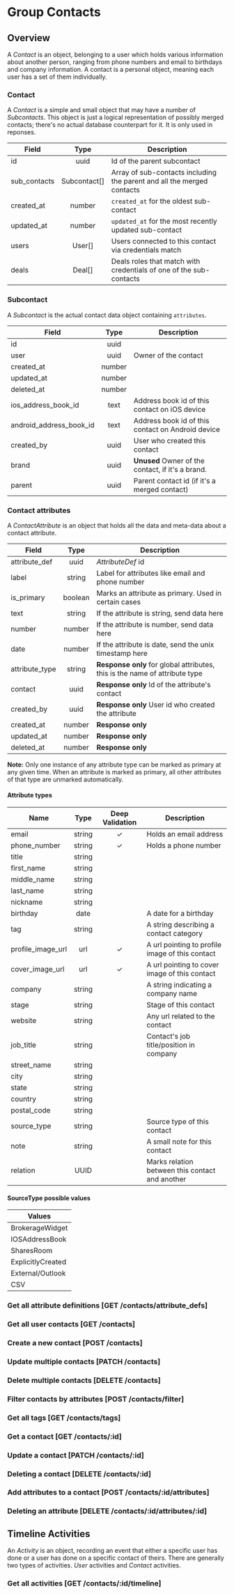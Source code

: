 # Group Contacts

## Overview
A _Contact_ is an object, belonging to a user which holds various information about another person, ranging
from phone numbers and email to birthdays and company information. A contact is a personal object, meaning
each user has a set of them individually.

### Contact
A _Contact_ is a simple and small object that may have a number of _Subcontacts_. This object is just a logical representation of possibly merged contacts; there's no actual database counterpart for it. It is only used in reponses.

Field          | Type         | Description
---------------|:------------:|------------------------------------------------------------------------
id             | uuid         | Id of the parent subcontact
sub_contacts   | Subcontact[] | Array of sub-contacts including the parent and all the merged contacts
created_at     | number       | `created_at` for the oldest sub-contact
updated_at     | number       | `updated_at` for the most recently updated sub-contact
users          | User[]       | Users connected to this contact via credentials match
deals          | Deal[]       | Deals roles that match with credentials of one of the sub-contacts

### Subcontact
A _Subcontact_ is the actual contact data object containing `attributes`.

Field                   | Type   | Description
------------------------|:------:|------------------------------------------------------------------
id                      | uuid   | 
user                    | uuid   | Owner of the contact
created_at              | number | 
updated_at              | number | 
deleted_at              | number | 
ios_address_book_id     | text   | Address book id of this contact on iOS device
android_address_book_id | text   | Address book id of this contact on Android device
created_by              | uuid   | User who created this contact
brand                   | uuid   | **Unused** Owner of the contact, if it's a brand.
parent                  | uuid   | Parent contact id (if it's a merged contact)

### Contact attributes
A _ContactAttribute_ is an object that holds all the data and meta-data about a contact attribute.

Field          | Type      | Description
---------------|:---------:|----------------------------------------------------------------------------
attribute_def  | uuid      | _AttributeDef_ id
label          | string    | Label for attributes like email and phone number
is_primary     | boolean   | Marks an attribute as primary. Used in certain cases
text           | string    | If the attribute is string, send data here
number         | number    | If the attribute is number, send data here
date           | number    | If the attribute is date, send the unix timestamp here
attribute_type | string    | **Response only** for global attributes, this is the name of attribute type
contact        | uuid      | **Response only** Id of the attribute's contact
created_by     | uuid      | **Response only** User id who created the attribute
created_at     | number    | **Response only**
updated_at     | number    | **Response only**
deleted_at     | number    | **Response only**

**Note:** Only one instance of any attribute type can be marked as primary at any given time. When an attribute is marked as primary, all other attributes of that type are unmarked automatically.

#### Attribute types

Name                  | Type              | Deep Validation | Description
--------------------- | :---------------: | :--------------:| ----------
email                 |  string           |       ✓         | Holds an email address
phone_number          |  string           |       ✓         | Holds a phone number
title                 |  string           |                 |
first_name            |  string           |                 |
middle_name           |  string           |                 |
last_name             |  string           |                 |
nickname              |  string           |                 |
birthday              |  date             |                 | A date for a birthday
tag                   |  string           |                 | A string describing a contact category
profile_image_url     |  url              |       ✓         | A url pointing to profile image of this contact
cover_image_url       |  url              |       ✓         | A url pointing to cover image of this contact
company               |  string           |                 | A string indicating a company name
stage                 |  string           |                 | Stage of this contact
website               |  string           |                 | Any url related to the contact
job_title             |  string           |                 | Contact's job title/position in company
street_name           |  string           |                 |
city                  |  string           |                 |
state                 |  string           |                 |
country               |  string           |                 |
postal_code           |  string           |                 |
source_type           |  string           |                 | Source type of this contact
note                  |  string           |                 | A small note for this contact
relation              |  UUID             |                 | Marks relation between this contact and another

#### SourceType possible values

Values            |
------------------|
BrokerageWidget   |
IOSAddressBook    |
SharesRoom        |
ExplicitlyCreated |
External/Outlook  |
CSV               |

### Get all attribute definitions [GET /contacts/attribute_defs]
<!-- include(tests/contact/getAttributeDefs.md) -->

### Get all user contacts [GET /contacts]
<!-- include(tests/contact/getContacts.md) -->

### Create a new contact [POST /contacts]
<!-- include(tests/contact/create.md) -->

### Update multiple contacts [PATCH /contacts]
<!-- include(tests/contact/updateManyContacts.md) -->

### Delete multiple contacts [DELETE /contacts]
<!-- include(tests/contact/deleteManyContacts.md) -->

### Filter contacts by attributes [POST /contacts/filter]
<!-- include(tests/contact/filterContacts.md) -->

### Get all tags [GET /contacts/tags]
<!-- include(tests/contact/getAllTags.md) -->

### Get a contact [GET /contacts/:id]
<!-- include(tests/contact/getSingleContact.md) -->

### Update a contact [PATCH /contacts/:id]
<!-- include(tests/contact/updateContact.md) -->

### Deleting a contact [DELETE /contacts/:id]
<!-- include(tests/contact/deleteContact.md) -->

### Add attributes to a contact [POST /contacts/:id/attributes]
<!-- include(tests/contact/addAttribute.md) -->

### Deleting an attribute [DELETE /contacts/:id/attributes/:id]
<!-- include(tests/contact/removeAttribute.md) -->

## Timeline Activities
An _Activity_ is an object, recording an event that either a specific user has done or a user has done on a specific contact of theirs. There are generally two types of activities. *User* activities and *Contact* activities.

### Get all activities [GET /contacts/:id/timeline]
<!-- include(tests/contact/getTimeline.md) -->
